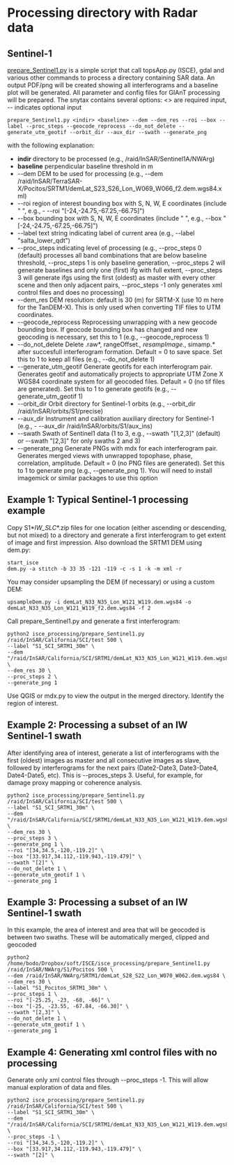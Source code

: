 # Processing directory with Radar data

## Sentinel-1
[prepare_Sentinel1.py](prepare_Sentinel1.py) is a simple script that call topsApp.py (ISCE), gdal and various other commands to process a directory containing SAR data. An output PDF/png will be created showing all interferograms and a baseline plot will be generated. All parameter and config files for GIAnT processing will be prepared. The snytax contains several options:
<> are required input, -- indicates optional input
```
prepare_Sentinel1.py <indir> <baseline> --dem --dem_res --roi --box --label --proc_steps --geocode_reprocess --do_not_delete --generate_utm_geotif --orbit_dir --aux_dir --swath --generate_png
```

with the following explanation:
- __indir__			directory to be processed (e.g., /raid/InSAR/Sentinel1A/NWArg)
- __baseline__		perpendicular baseline threshold in m
- --dem			DEM to be used for processing (e.g., --dem /raid/InSAR/TerraSAR-X/Pocitos/SRTM1/demLat_S23_S26_Lon_W069_W066_f2.dem.wgs84.xml)
- --roi			region of interest bounding box with S, N, W, E coordinates (include " ", e.g., - --roi "[-24,-24.75,-67.25,-66.75]")
- --box			bounding box with S, N, W, E coordinates (include " ", e.g., --box "[-24,-24.75,-67.25,-66.75]")
- --label			text string indicating label of current area (e.g., --label "salta_lower_qdt")
- --proc_steps		indicating level of processing (e.g., --proc_steps 0 (default) processes all band combinations that are below baseline threshold, --proc_steps 1 is only baseline generation, --proc_steps 2 will generate baselines and only one (first) ifg with full extent, --proc_steps 3 will generate ifgs using the first (oldest) as master with every other scene and then only adjacent pairs, --proc_steps -1 only generates xml control files and does no processing)
- --dem_res			DEM resolution: default is 30 (m) for SRTM-X (use 10 m here for the TanDEM-X). This is only used when converting TIF files to UTM coordinates.
- --geocode_reprocess	Reprocessing unwrapping with a new geocode bounding box. If geocode bounding box has changed and new geocoding is necessary, set this to 1 (e.g., --geocode_reprocess 1)
- --do_not_delete		Delete .raw*, rangeOffset.*, resampImage.*, simamp.* after succesfull interferogram formation. Default = 0 to save space. Set this to 1 to keep all files (e.g., --do_not_delete 1)
- --generate_utm_geotif	Generate geotifs for each interferogram pair. Generates geotif and automatically projects to appropriate UTM Zone X WGS84 coordinate system for all geocoded files. Default = 0 (no tif files are generated). Set this to 1 to generate geotifs (e.g., --generate_utm_geotif 1)
- --orbit_dir		Orbit directory for Sentinel-1 orbits (e.g., --orbit_dir /raid/InSAR/orbits/S1/precise)
- --aux_dir		Instrument and calibration auxiliary directory for Sentinel-1 (e.g., - --aux_dir /raid/InSAR/orbits/S1/aux_ins)
- --swath			Swath of Sentinel1 data (1 to 3, e.g., --swath "[1,2,3]" (default) or --swath "[2,3]" for only swaths 2 and 3)
- --generate_png		Generate PNGs with mdx for each interferogram pair. Generates merged views with unwrapped topophase, phase, correlation, amplitude. Default = 0 (no PNG files are generated). Set this to 1 to generate png (e.g., --generate_png 1). You will need to install imagemick or similar packages to use this option

## Example 1: Typical Sentinel-1 processing example
Copy S1*_IW_SLC_*.zip files for one location (either ascending or descending, but not mixed) to a directory and generate a first interferogram to get extent of image and first impression. Also download the SRTM1 DEM using dem.py:
```
start_isce
dem.py -a stitch -b 33 35 -121 -119 -c -s 1 -k -m xml -r
```
You may consider upsampling the DEM (if necessary) or using a custom DEM:
```
upsampleDem.py -i demLat_N33_N35_Lon_W121_W119.dem.wgs84 -o demLat_N33_N35_Lon_W121_W119_f2.dem.wgs84 -f 2
```

Call prepare_Sentinel1.py and generate a first interferogram: 
```
python2 isce_processing/prepare_Sentinel1.py /raid/InSAR/California/SCI/test 500 \
--label "S1_SCI_SRTM1_30m" \
--dem "/raid/InSAR/California/SCI/SRTM1/demLat_N33_N35_Lon_W121_W119.dem.wgs84" \
--dem_res 30 \
--proc_steps 2 \
--generate_png 1
```

Use QGIS or mdx.py to view the output in the merged directory. Identify the region of interest.


## Example 2: Processing a subset of an IW Sentinel-1 swath
After identifying area of interest, generate a list of interferograms with the first (oldest) images as master and all consecutive images as slave, followed by interferograms for the next pairs (Date2-Date3, Date3-Date4, Date4-Date5, etc). This is --proces_steps 3. Useful, for example, for damage proxy mapping or coherence analysis.

```
python2 isce_processing/prepare_Sentinel1.py /raid/InSAR/California/SCI/test 500 \
--label "S1_SCI_SRTM1_30m" \
--dem "/raid/InSAR/California/SCI/SRTM1/demLat_N33_N35_Lon_W121_W119.dem.wgs84" \
--dem_res 30 \
--proc_steps 3 \
--generate_png 1 \
--roi "[34,34.5,-120,-119.2]" \
--box "[33.917,34.112,-119.943,-119.479]" \
--swath "[2]" \
--do_not_delete 1 \
--generate_utm_geotif 1 \
--generate_png 1
```


## Example 3: Processing a subset of an IW Sentinel-1 swath
In this example, the area of interest and area that will be geocoded is between two swaths. These will be automatically merged, clipped and geocoded

```
python2 /home/bodo/Dropbox/soft/ISCE/isce_processing/prepare_Sentinel1.py /raid/InSAR/NWArg/S1/Pocitos 500 \
--dem /raid/InSAR/NWArg/SRTM1/demLat_S28_S22_Lon_W070_W062.dem.wgs84 \
--dem_res 30 \
--label "S1_Pocitos_SRTM1_30m" \
--proc_steps 1 \
--roi "[-25.25, -23, -68, -66]" \
--box "[-25, -23.55, -67.84, -66.30]" \
--swath "[2,3]" \
--do_not_delete 1 \
--generate_utm_geotif 1 \
--generate_png 1
```


## Example 4: Generating xml control files with no processing
Generate only xml control files through --proc_steps -1. This will allow manual exploration of data and files.

```
python2 isce_processing/prepare_Sentinel1.py /raid/InSAR/California/SCI/test 500 \
--label "S1_SCI_SRTM1_30m" \
--dem "/raid/InSAR/California/SCI/SRTM1/demLat_N33_N35_Lon_W121_W119.dem.wgs84" \
--proc_steps -1 \
--roi "[34,34.5,-120,-119.2]" \
--box "[33.917,34.112,-119.943,-119.479]" \
--swath "[2]" \
```
